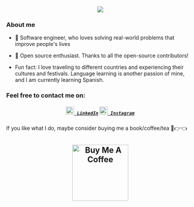 <h1 align="center">
  <a href="https://git.io/typing-svg">
    <img src="https://readme-typing-svg.herokuapp.com/?lines=Hello,+There!+👋;This+is+Peter+Coker....;Nice+to+meet+you!&center=true&size=25">
  </a>
</h1>

### About me

* 🎨 Software engineer, who loves solving real-world problems that improve people's lives

* 🎁 Open source enthusiast. Thanks to all the open-source contributors!
  
* Fun fact: I love traveling to different countries and experiencing their cultures and festivals. Language learning is another passion of mine, and I am currently learning Spanish.


### Feel free to contact me on:
<h5 align="center">
  <code><a href="https://www.linkedin.com/in/petercoker/" title="LinkedIn Profile"><img width="22" src="images/linkedin.svg"> LinkedIn</a></code>
  <code><a href="https://www.instagram.com/petercokersays" title="Instagram Profile"><img width="22" src="images/instagram.svg"> Instagram</a></code>
</h5>

If you like what I do, maybe consider buying me a book/coffee/tea 🥺👉👈

<h2 align="center">
 <a href="https://www.buymeacoffee.com/petercoker" target="_blank"><img src="https://cdn.buymeacoffee.com/buttons/v2/default-red.png" alt="Buy Me A Coffee" width="150" ></a>
</h2>
